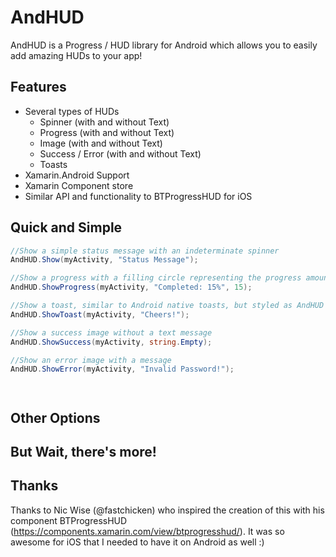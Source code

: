 AndHUD
==========

AndHUD is a Progress / HUD library for Android which allows you to easily add amazing HUDs to your app!


Features
--------
 - Several types of HUDs
   - Spinner (with and without Text)
   - Progress (with and without Text)
   - Image (with and without Text)
   - Success / Error (with and without Text)
   - Toasts
 - Xamarin.Android Support
 - Xamarin Component store
 - Similar API and functionality to BTProgressHUD for iOS
 

Quick and Simple
----------------
```csharp
//Show a simple status message with an indeterminate spinner
AndHUD.Show(myActivity, "Status Message");

//Show a progress with a filling circle representing the progress amount
AndHUD.ShowProgress(myActivity, "Completed: 15%", 15);

//Show a toast, similar to Android native toasts, but styled as AndHUD
AndHUD.ShowToast(myActivity, "Cheers!");

//Show a success image without a text message
AndHUD.ShowSuccess(myActivity, string.Empty);

//Show an error image with a message
AndHUD.ShowError(myActivity, "Invalid Password!");




```

Other Options
-------------



But Wait, there's more!
-----------------------


Thanks
------
Thanks to Nic Wise (@fastchicken) who inspired the creation of this with his component BTProgressHUD (https://components.xamarin.com/view/btprogresshud/).  It was so awesome for iOS that I needed to have it on Android as well :)

